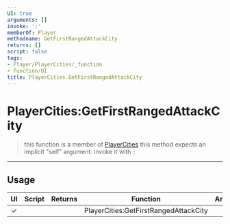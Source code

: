 ```yaml
---
UI: true
arguments: []
invoke: ':'
memberOf: Player
methodname: GetFirstRangedAttackCity
returns: []
script: false
tags:
- Player/PlayerCities/_function
- function/UI
title: PlayerCities.GetFirstRangedAttackCity
---
```

# PlayerCities:GetFirstRangedAttackCity
> this function is a member of [PlayerCities](civ-6/lua/PlayerCities.md)
> this method expects an implicit "self" argument. invoke it with `:`
-----
## Usage
|  UI | Script | Returns | Function | Arguments |
|:---:|:------:|-------:|:--------:|:---------|
|✓| ||PlayerCities:GetFirstRangedAttackCity||
